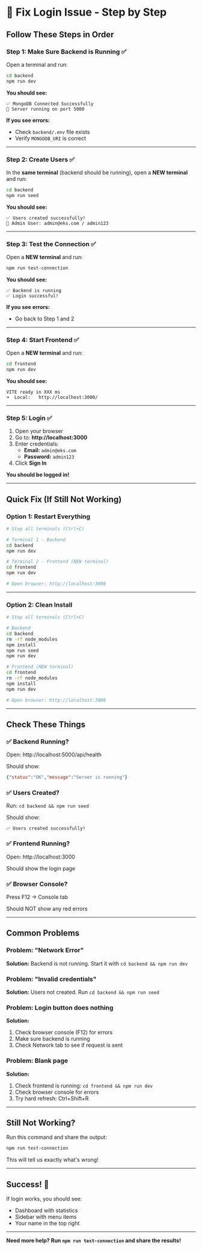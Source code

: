 # 🔧 Fix Login Issue - Step by Step

## Follow These Steps in Order

### Step 1: Make Sure Backend is Running ✅

Open a terminal and run:

```bash
cd backend
npm run dev
```

**You should see:**
```
✅ MongoDB Connected Successfully
🚀 Server running on port 5000
```

**If you see errors:**
- Check `backend/.env` file exists
- Verify `MONGODB_URI` is correct

---

### Step 2: Create Users ✅

In the **same terminal** (backend should be running), open a **NEW terminal** and run:

```bash
cd backend
npm run seed
```

**You should see:**
```
✅ Users created successfully!
👤 Admin User: admin@eks.com / admin123
```

---

### Step 3: Test the Connection ✅

Open a **NEW terminal** and run:

```bash
npm run test-connection
```

**You should see:**
```
✅ Backend is running
✅ Login successful!
```

**If you see errors:**
- Go back to Step 1 and 2

---

### Step 4: Start Frontend ✅

Open a **NEW terminal** and run:

```bash
cd frontend
npm run dev
```

**You should see:**
```
VITE ready in XXX ms
➜  Local:   http://localhost:3000/
```

---

### Step 5: Login ✅

1. Open your browser
2. Go to: **http://localhost:3000**
3. Enter credentials:
   - **Email:** `admin@eks.com`
   - **Password:** `admin123`
4. Click **Sign In**

**You should be logged in!**

---

## Quick Fix (If Still Not Working)

### Option 1: Restart Everything

```bash
# Stop all terminals (Ctrl+C)

# Terminal 1 - Backend
cd backend
npm run dev

# Terminal 2 - Frontend (NEW terminal)
cd frontend
npm run dev

# Open browser: http://localhost:3000
```

---

### Option 2: Clean Install

```bash
# Stop all terminals (Ctrl+C)

# Backend
cd backend
rm -rf node_modules
npm install
npm run seed
npm run dev

# Frontend (NEW terminal)
cd frontend
rm -rf node_modules
npm install
npm run dev

# Open browser: http://localhost:3000
```

---

## Check These Things

### ✅ Backend Running?
Open: http://localhost:5000/api/health

Should show:
```json
{"status":"OK","message":"Server is running"}
```

### ✅ Users Created?
Run: `cd backend && npm run seed`

Should show:
```
✅ Users created successfully!
```

### ✅ Frontend Running?
Open: http://localhost:3000

Should show the login page

### ✅ Browser Console?
Press F12 → Console tab

Should NOT show any red errors

---

## Common Problems

### Problem: "Network Error"
**Solution:** Backend is not running. Start it with `cd backend && npm run dev`

### Problem: "Invalid credentials"
**Solution:** Users not created. Run `cd backend && npm run seed`

### Problem: Login button does nothing
**Solution:** 
1. Check browser console (F12) for errors
2. Make sure backend is running
3. Check Network tab to see if request is sent

### Problem: Blank page
**Solution:** 
1. Check frontend is running: `cd frontend && npm run dev`
2. Check browser console for errors
3. Try hard refresh: Ctrl+Shift+R

---

## Still Not Working?

Run this command and share the output:

```bash
npm run test-connection
```

This will tell us exactly what's wrong!

---

## Success! 🎉

If login works, you should see:
- Dashboard with statistics
- Sidebar with menu items
- Your name in the top right

---

**Need more help? Run `npm run test-connection` and share the results!**









